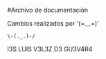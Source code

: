 #Archivo de documentación

Cambios realizados por '(=._.=)'

	\-(._.)-/
  I3S LUIS V3L3Z D3 GU3V4R4
